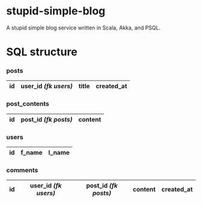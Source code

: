 # stupid-simple-blog

A stupid simple blog service written in Scala, Akka, and PSQL.

# SQL structure

### posts

| id  | user_id *(fk users)* | title | created_at |
|-----|----------------------|-------|------------|

### post_contents

| id  | post_id *(fk posts)* | content |
|-----|----------------------|---------|

### users

| id  | f_name | l_name |
|-----|--------|--------|

### comments

| id  | user_id *(fk users)* | post_id *(fk posts)* | content | created_at |
|-----|----------------------|----------------------|---------|------------|
